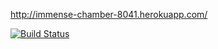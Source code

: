 http://immense-chamber-8041.herokuapp.com/

[![Build Status](https://travis-ci.org/Corvidian/wadror.png?branch=master)](https://travis-ci.org/Corvidian/wadror-public)
